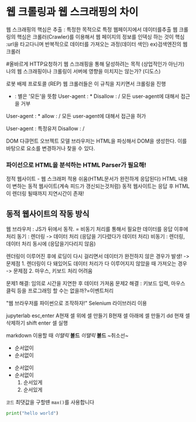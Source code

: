# 웹 크롤링과 웹 스크래핑의 차이
웹 스크래핑의 핵심은 추출 : 특정한 목적으로 특정 웹페이지에서 데이터를추출
웹 크롤링의 핵심은 크롤러(Crawler)를 이용해서 웹 페이지의 정보를 인덱싱 하는 것이 핵심
:url을 타고다니며 반복적으로 데이터를 가져오는 과정(데이터 색인) ex)검색엔진의 웹 크롤러

#올바르게 HTTP요청하기
웹 스크래핑을 통해  달성하려는 목적 (상업적인가 아닌가)
나의 웹 스크래핑이나 크롤링이 서버에 영향을 미치지는 않는가? (디도스)

 로봇 배제 프로토콜 (REP)
 웹 크롤러들은 이 규칙을 지키면서 크롤링을 진행
 * : 별은 '모든'을 뜻함
 User-agent : * 
 Disallow : /
 모든 user-agent에 대해서 접근을 거부

 User-agent : *
 allow : /
 모든 user-agent에 대해서 접근을 허가

 User-agent : 특정유저
 Disallow : /

DOM 다큐먼트 오브젝트 모델
브라우저는 HTML을 파싱해서 DOM을 생성한다.
이를 바탕으로 요소를 변경하거나 찾을 수 있다.
### 파이선으로 HTML을 분석하는 HTML Parser가 필요해!

정적 웹사이트 - 웹 스크래퍼 적용 쉬움(HTML문서가 완전하게 응답된다)
HTML 내용이 변하는 동적 웹사이트(계속 피드가 갱신되는것처럼)
동적 웹사이트는 응답 후 HTML이 렌더링 될때까지 지연시간이 존재!
## 동적 웹사이트의 작동 방식
웹 브라우저 : JS가 뒤에서 동작. = 비동기 처리를 통해서 필요한 데이터를 응답 이후에 처리
동기 : 렌더링 -> 데이터 처리 (응답을 기다렸다가 데이터 처리)
비동기 : 렌더링, 데이터 처리 동시에 (응답을기다리지 않음)

렌더링이 이루어진 후에 로딩이 다시 걸리면서 데이터가 완전하지 않은 경우가 발생!
-> 문제점 1. 렌더링이 다 돼있어도 데이터 처리가 다 이루어지지 않았을 때 가져오는 경우
-> 문제점 2. 마우스, 키보드 처리 어려움

문제1 해결: 임의로 시간을 지연한 후 데이터 가져옴
문제2 해결 : 키보드 입력, 마우스 클릭 등을 프로그래밍 할 수는 없을까?=이벤트처리

"웹 브라우저를 파이썬으로 조작하자!"
Selenium 라이브러리 이용

jupyterlab
esc,enter
A현재 셀 위에 셀 만들기
B현재 셀 아래에 셀 만들기
dd 현재 셀 삭제하기
shift enter 셀 실행


markdown 이용할 때 
_이탤릭_
__볼드__
*이탤릭*
**볼드**
~취소선~
- 순서없이
- 순서없이
* 순서없이
* 순서없이
  1. 순서있게
  2. 순서있게
 
`코드`
최댓값을 구할떈 `max()`를 사용합니다
```py
print("hello world")
```


